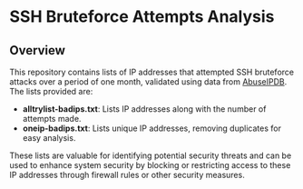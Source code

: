 # SSH Bruteforce Attempts Analysis

## Overview

This repository contains lists of IP addresses that attempted SSH bruteforce attacks over a period of one month, validated using data from [AbuseIPDB](https://abuseipdb.com/). The lists provided are:

- **alltrylist-badips.txt**: Lists IP addresses along with the number of attempts made.
- **oneip-badips.txt**: Lists unique IP addresses, removing duplicates for easy analysis.

These lists are valuable for identifying potential security threats and can be used to enhance system security by blocking or restricting access to these IP addresses through firewall rules or other security measures.

